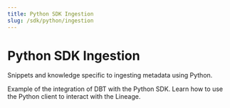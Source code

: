 ```yaml
---
title: Python SDK Ingestion
slug: /sdk/python/ingestion
---
```


# Python SDK Ingestion

Snippets and knowledge specific to ingesting metadata using Python.

<InlineCalloutContainer>
  <InlineCallout
    color="violet-70"
    icon="source"
    bold="DBT"
    href="sdk/python/ingestion/dbt"
  >
    Example of the integration of DBT with the Python SDK.
  </InlineCallout>
  <InlineCallout
    color="violet-70"
    icon="source"
    bold="Add Lineage Request"
    href="sdk/python/ingestion/lineage"
  >
    Learn how to use the Python client to interact with the Lineage.
  </InlineCallout>
</InlineCalloutContainer>
